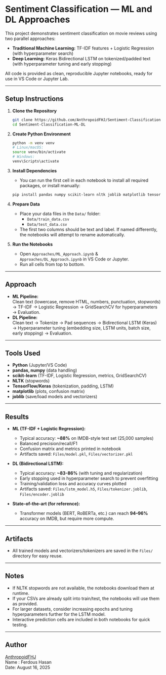 # Sentiment Classification — ML and DL Approaches

This project demonstrates sentiment classification on movie reviews using two parallel approaches:
- **Traditional Machine Learning:** TF-IDF features + Logistic Regression (with hyperparameter search)
- **Deep Learning:** Keras Bidirectional LSTM on tokenized/padded text (with hyperparameter tuning and early stopping)

All code is provided as clean, reproducible Jupyter notebooks, ready for use in VS Code or Jupyter Lab.

---

## Setup Instructions

1. **Clone the Repository**
    ```bash
    git clone https://github.com/AnthropoidFHJ/Sentiment-Classification-ML-DL
    cd Sentiment-Classification-ML-DL
    ```

2. **Create Python Environment**
    ```bash
    python -m venv venv
    # Linux/macOS:
    source venv/bin/activate
    # Windows:
    venv\Scripts\activate
    ```

3. **Install Dependencies**
    - You can run the first cell in each notebook to install all required packages, or install manually:
    ```bash
    pip install pandas numpy scikit-learn nltk joblib matplotlib tensorflow
    ```

4. **Prepare Data**
    - Place your data files in the `Data/` folder:
        - `Data/train_data.csv`
        - `Data/test_data.csv`
    - The first two columns should be text and label. If named differently, the notebooks will attempt to rename automatically.

5. **Run the Notebooks**
    - Open `Approaches/ML_Approach.ipynb` & `Approaches/DL_Approach.ipynb` in VS Code or Jupyter.
    - Run all cells from top to bottom.

---

## Approach

- **ML Pipeline:**  
  Clean text (lowercase, remove HTML, numbers, punctuation, stopwords) → TF-IDF → Logistic Regression → GridSearchCV for hyperparameters → Evaluation.
- **DL Pipeline:**  
  Clean text → Tokenize → Pad sequences → Bidirectional LSTM (Keras) → Hyperparameter tuning (embedding size, LSTM units, batch size, early stopping) → Evaluation.

---

## Tools Used

- **Python** (Jupyter/VS Code)
- **pandas, numpy** (data handling)
- **scikit-learn** (TF-IDF, Logistic Regression, metrics, GridSearchCV)
- **NLTK** (stopwords)
- **TensorFlow/Keras** (tokenization, padding, LSTM)
- **matplotlib** (plots, confusion matrix)
- **joblib** (save/load models and vectorizers)

---

## Results

- **ML (TF-IDF + Logistic Regression):**
    - Typical accuracy: **~88%** on IMDB-style test set (25,000 samples)
    - Balanced precision/recall/F1
    - Confusion matrix and metrics printed in notebook
    - Artifacts saved: `Files/model.pkl`, `Files/vectorizer.pkl`

- **DL (Bidirectional LSTM):**
    - Typical accuracy: **~83-86%** (with tuning and regularization)
    - Early stopping used in hyperparameter search to prevent overfitting
    - Training/validation loss and accuracy curves plotted
    - Artifacts saved: `Files/lstm_model.h5`, `Files/tokenizer.joblib`, `Files/encoder.joblib`

- **State-of-the-art (for reference):**
    - Transformer models (BERT, RoBERTa, etc.) can reach **94–96%** accuracy on IMDB, but require more compute.

---

## Artifacts

- All trained models and vectorizers/tokenizers are saved in the `Files/` directory for easy reuse.

---

## Notes

- If NLTK stopwords are not available, the notebooks download them at runtime.
- If your CSVs are already split into train/test, the notebooks will use them as provided.
- For larger datasets, consider increasing epochs and tuning hyperparameters further for the LSTM model.
- Interactive prediction cells are included in both notebooks for quick testing.

---

## Author

[AnthropoidFHJ](https://github.com/AnthropoidFHJ)  
Name : Ferdous Hasan  
Date: August 16, 2025